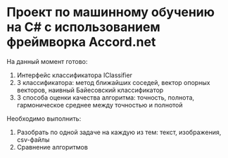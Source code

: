 # Проект по машинному обучению на С# с использованием фреймворка Accord.net
На данный момент готово:
  1. Интерфейс классификатора IClassifier
  2. 3 классификатора: метод ближайших соседей, вектор опорных векторов, наивный Байесовский классификатор
  3. 3 способа оценки качества алгоритма: точность, полнота, гармоническое среднее между точностью и полнотой
  
Необходимо выполнить:
  1. Разобрать по одной задаче на каждую из тем: текст, изображения, csv-файлы
  2. Сравнение алгоритмов

